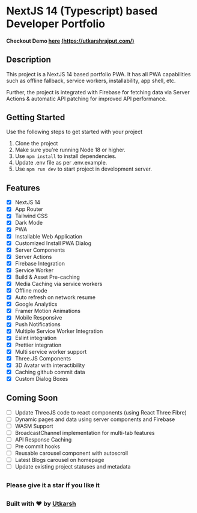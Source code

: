 # NextJS 14 (Typescript) based Developer Portfolio
#### Checkout Demo [here](https://utkarshrajput.com/) [(https://utkarshrajput.com/)](https://utkarshrajput.com/)

## Description
This project is a NextJS 14 based portfolio PWA. It has all PWA capabilities such as offline fallback, service workers, installability, app shell, etc. 

Further, the project is integrated with Firebase for fetching data via Server Actions & automatic API patching for improved API performance.

## Getting Started
Use the following steps to get started with your project
1. Clone the project
2. Make sure you're running Node 18 or higher.
3. Use `npm install` to install dependencies.
4. Update .env file as per .env.example.
5. Use `npm run dev` to start project in development server.

## Features
- [x] NextJS 14
- [x] App Router
- [x] Tailwind CSS
- [x] Dark Mode
- [x] PWA
- [x] Installable Web Application
- [x] Customized Install PWA Dialog
- [x] Server Components
- [x] Server Actions
- [x] Firebase Integration
- [x] Service Worker
- [x] Build & Asset Pre-caching
- [x] Media Caching via service workers
- [x] Offline mode
- [x] Auto refresh on network resume
- [x] Google Analytics
- [x] Framer Motion Animations
- [x] Mobile Responsive
- [x] Push Notifications
- [x] Multiple Service Worker Integration
- [x] Eslint integration
- [x] Prettier integration
- [x] Multi service worker support
- [x] Three.JS Components
- [x] 3D Avatar with interactibility
- [x] Caching github commit data
- [x] Custom Dialog Boxes

 ## Coming Soon
- [ ] Update ThreeJS code to react components (using React Three Fibre)
- [ ] Dynamic pages and data using server components and Firebase
- [ ] WASM Support
- [ ] BroadcastChannel implementation for multi-tab features
- [ ] API Response Caching
- [ ] Pre commit hooks
- [ ] Reusable carousel component with autoscroll
- [ ] Latest Blogs carousel on homepage
- [ ] Update existing project statuses and metadata

##
### Please give it a star if you like it
##

### Built with ❤️ by [Utkarsh](https://www.linkedin.com/in/utkarsh-rajput/)
##
